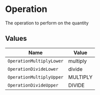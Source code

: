 # Operation

The operation to perform on the quantity


## Values

| Name                     | Value                    |
| ------------------------ | ------------------------ |
| `OperationMultiplyLower` | multiply                 |
| `OperationDivideLower`   | divide                   |
| `OperationMultiplyUpper` | MULTIPLY                 |
| `OperationDivideUpper`   | DIVIDE                   |